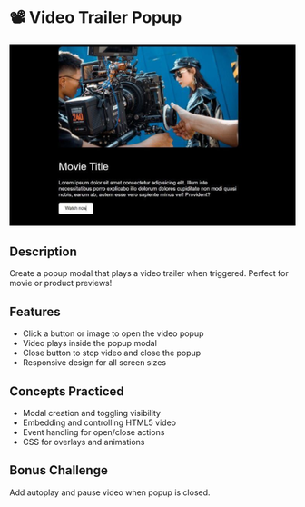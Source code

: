 # 📽️ Video Trailer Popup

![Video Trailer Popup Preview](../../assets/video-trailer.png)

## Description
Create a popup modal that plays a video trailer when triggered. Perfect for movie or product previews!

## Features
- Click a button or image to open the video popup
- Video plays inside the popup modal
- Close button to stop video and close the popup
- Responsive design for all screen sizes

## Concepts Practiced
- Modal creation and toggling visibility
- Embedding and controlling HTML5 video
- Event handling for open/close actions
- CSS for overlays and animations

## Bonus Challenge
Add autoplay and pause video when popup is closed.


